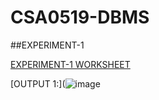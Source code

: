 # CSA0519-DBMS
##EXPERIMENT-1

[EXPERIMENT-1 WORKSHEET](https://github.com/arbazsherief/CSA0519-DBMS/blob/main/experiment_1.txt)

[OUTPUT 1:](![image](https://user-images.githubusercontent.com/113408671/191518375-11062c97-e092-4bb5-92bb-49e79ff40907.png)
